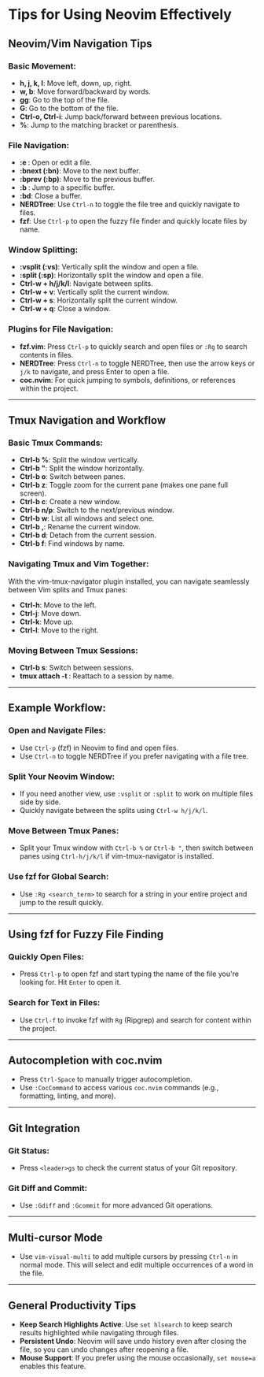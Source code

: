 # Tips for Using Neovim Effectively

## Neovim/Vim Navigation Tips

### Basic Movement:
- **h, j, k, l**: Move left, down, up, right.
- **w, b**: Move forward/backward by words.
- **gg**: Go to the top of the file.
- **G**: Go to the bottom of the file.
- **Ctrl-o, Ctrl-i**: Jump back/forward between previous locations.
- **%**: Jump to the matching bracket or parenthesis.

### File Navigation:
- **:e <filename>**: Open or edit a file.
- **:bnext (:bn)**: Move to the next buffer.
- **:bprev (:bp)**: Move to the previous buffer.
- **:b <buffer>**: Jump to a specific buffer.
- **:bd**: Close a buffer.
- **NERDTree**: Use `Ctrl-n` to toggle the file tree and quickly navigate to files.
- **fzf**: Use `Ctrl-p` to open the fuzzy file finder and quickly locate files by name.

### Window Splitting:
- **:vsplit <filename> (:vs)**: Vertically split the window and open a file.
- **:split <filename> (:sp)**: Horizontally split the window and open a file.
- **Ctrl-w + h/j/k/l**: Navigate between splits.
- **Ctrl-w + v**: Vertically split the current window.
- **Ctrl-w + s**: Horizontally split the current window.
- **Ctrl-w + q**: Close a window.

### Plugins for File Navigation:
- **fzf.vim**: Press `Ctrl-p` to quickly search and open files or `:Rg` to search contents in files.
- **NERDTree**: Press `Ctrl-n` to toggle NERDTree, then use the arrow keys or `j/k` to navigate, and press Enter to open a file.
- **coc.nvim**: For quick jumping to symbols, definitions, or references within the project.

---

## Tmux Navigation and Workflow

### Basic Tmux Commands:
- **Ctrl-b %**: Split the window vertically.
- **Ctrl-b "**: Split the window horizontally.
- **Ctrl-b o**: Switch between panes.
- **Ctrl-b z**: Toggle zoom for the current pane (makes one pane full screen).
- **Ctrl-b c**: Create a new window.
- **Ctrl-b n/p**: Switch to the next/previous window.
- **Ctrl-b w**: List all windows and select one.
- **Ctrl-b ,**: Rename the current window.
- **Ctrl-b d**: Detach from the current session.
- **Ctrl-b f**: Find windows by name.

### Navigating Tmux and Vim Together:
With the vim-tmux-navigator plugin installed, you can navigate seamlessly between Vim splits and Tmux panes:
- **Ctrl-h**: Move to the left.
- **Ctrl-j**: Move down.
- **Ctrl-k**: Move up.
- **Ctrl-l**: Move to the right.

### Moving Between Tmux Sessions:
- **Ctrl-b s**: Switch between sessions.
- **tmux attach -t <session>**: Reattach to a session by name.

---

## Example Workflow:

### Open and Navigate Files:
- Use `Ctrl-p` (fzf) in Neovim to find and open files.
- Use `Ctrl-n` to toggle NERDTree if you prefer navigating with a file tree.

### Split Your Neovim Window:
- If you need another view, use `:vsplit` or `:split` to work on multiple files side by side.
- Quickly navigate between the splits using `Ctrl-w h/j/k/l`.

### Move Between Tmux Panes:
- Split your Tmux window with `Ctrl-b %` or `Ctrl-b "`, then switch between panes using `Ctrl-h/j/k/l` if vim-tmux-navigator is installed.

### Use fzf for Global Search:
- Use `:Rg <search_term>` to search for a string in your entire project and jump to the result quickly.

---

## Using fzf for Fuzzy File Finding

### Quickly Open Files:
- Press `Ctrl-p` to open fzf and start typing the name of the file you're looking for. Hit `Enter` to open it.

### Search for Text in Files:
- Use `Ctrl-f` to invoke fzf with `Rg` (Ripgrep) and search for content within the project.

---

## Autocompletion with coc.nvim

- Press `Ctrl-Space` to manually trigger autocompletion.
- Use `:CocCommand` to access various `coc.nvim` commands (e.g., formatting, linting, and more).

---

## Git Integration

### Git Status:
- Press `<leader>gs` to check the current status of your Git repository.

### Git Diff and Commit:
- Use `:Gdiff` and `:Gcommit` for more advanced Git operations.

---

## Multi-cursor Mode

- Use `vim-visual-multi` to add multiple cursors by pressing `Ctrl-n` in normal mode. This will select and edit multiple occurrences of a word in the file.

---

## General Productivity Tips

- **Keep Search Highlights Active**: Use `set hlsearch` to keep search results highlighted while navigating through files.
- **Persistent Undo**: Neovim will save undo history even after closing the file, so you can undo changes after reopening a file.
- **Mouse Support**: If you prefer using the mouse occasionally, `set mouse=a` enables this feature.
